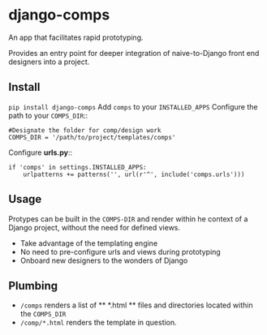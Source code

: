 django-comps
==========================

An app that facilitates rapid prototyping.

Provides an entry point for deeper integration of naive-to-Django front end designers into a project.

Install
-------

``pip install django-comps``
Add ``comps`` to your ``INSTALLED_APPS``
Configure the path to your ``COMPS_DIR``::

```
#Designate the folder for comp/design work
COMPS_DIR = '/path/to/project/templates/comps'
```

Configure **urls.py**::

```
if 'comps' in settings.INSTALLED_APPS:
    urlpatterns += patterns('', url(r'^', include('comps.urls')))
```

Usage
-------
Protypes can be built in the ``COMPS-DIR`` and render within he context of
a Django project, without the need for defined views.

* Take advantage of the templating engine
* No need to pre-configure urls and views during prototyping
* Onboard new designers to the wonders of Django

Plumbing
--------

* ``/comps`` renders a list of ** *.html ** files and directories located within the ``COMPS_DIR``
* ``/comp/*.html`` renders the template in question.

